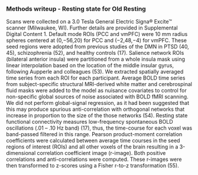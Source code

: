 ### Methods writeup - Resting state for Old Resting

Scans were collected on a 3.0 Tesla General Electric Signa® Excite™ scanner (Milwaukee, WI). Further details are provided in Supplemental Digital Content 1. Default mode ROIs (PCC and vmPFC) were 10 mm radius spheres centered at (0,−56,20) for PCC and (−2,48,−4) for vmPFC. These seed regions were adopted from previous studies of the DMN in PTSD (40, 45), schizophrenia (52), and healthy controls (17). Salience network ROIs (bilateral anterior insula) were partitioned from a whole insula mask using linear interpolation based on the location of the middle insular gyrus, following Aupperle and colleagues (53). We extracted spatially averaged time series from each ROI for each participant. Average BOLD time series from subject-specific structural MRI-derived white matter and cerebrospinal fluid masks were added to the model as nuisance covariates to control for non-specific global sources of noise associated with BOLD fMRI scanning. We did not perform global-signal regression, as it had been suggested that this may produce spurious anti-correlation with orthogonal networks that increase in proportion to the size of the those networks (54). Resting state functional connectivity measures low-frequency spontaneous BOLD oscillations (.01 – .10 Hz band) (17), thus, the time-course for each voxel was band-passed filtered in this range. Pearson product-moment correlation coefficients were calculated between average time courses in the seed regions of interest (ROIs) and all other voxels of the brain resulting in a 3-dimensional correlation coefficient image (r-image). Both positive correlations and anti-correlations were computed. These r-images were then transformed to z-scores using a Fisher r-to-z transformation (55).
